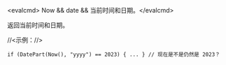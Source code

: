 \<evalcmd\> Now && date && 当前时间和日期。\</evalcmd\>

返回当前时间和日期。

//<示例：//>

    if (DatePart(Now(), "yyyy") == 2023) { ... } // 现在是不是仍然是 2023？